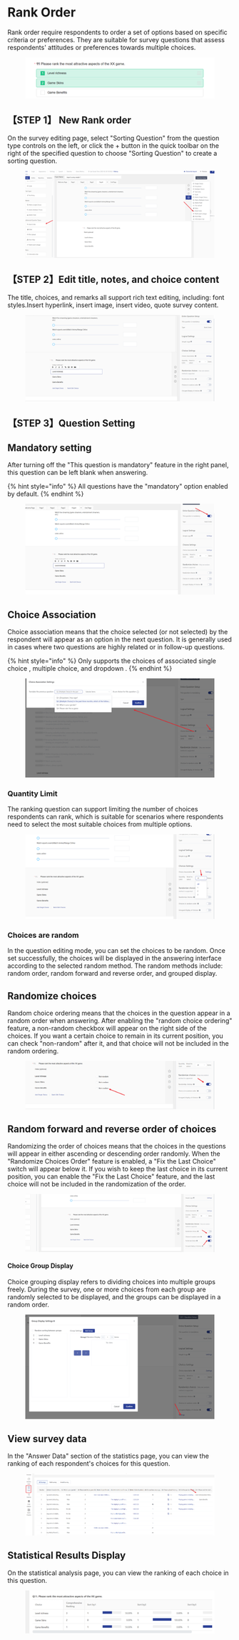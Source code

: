 # Rank Order

Rank order require respondents to order a set of options based on specific criteria or preferences. They are suitable for survey questions that assess respondents' attitudes or preferences towards multiple choices.

<figure><img src="../../.gitbook/assets/image (2) (1) (1) (1) (1) (1) (1) (1) (1) (1) (1).png" alt=""><figcaption></figcaption></figure>

## 【STEP 1】 New Rank order&#x20;

On the survey editing page, select "Sorting Question" from the question type controls on the left, or click the + button in the quick toolbar on the right of the specified question to choose "Sorting Question" to create a sorting question.

<figure><img src="../../.gitbook/assets/image (3) (1) (1) (1) (1) (1) (1) (1) (1).png" alt=""><figcaption></figcaption></figure>

## 【STEP 2】Edit title, notes, and choice content

The title, choices, and remarks all support rich text editing, including: font styles.Insert hyperlink, insert image, insert video, quote survey content.

<figure><img src="../../.gitbook/assets/image (4) (1) (1) (1) (1) (1) (1) (1) (1).png" alt=""><figcaption></figcaption></figure>

## 【STEP 3】Question Setting&#x20;

## Mandatory setting

&#x20;After turning off the "This question is mandatory" feature in the right panel, this question can be left blank when answering.

{% hint style="info" %}
All questions have the "mandatory" option enabled by default.
{% endhint %}

<figure><img src="../../.gitbook/assets/image (5) (1) (1) (1) (1) (1) (1) (1) (1).png" alt=""><figcaption></figcaption></figure>



## Choice Association

Choice association means that the choice selected (or not selected) by the respondent will appear as an option in the next question. It is generally used in cases where two questions are highly related or in follow-up questions.

{% hint style="info" %}
Only supports the choices of associated single choice , multiple choice, and dropdown .
{% endhint %}

<figure><img src="../../.gitbook/assets/image (6) (1) (1) (1) (1) (1).png" alt=""><figcaption></figcaption></figure>

### Quantity Limit

The ranking question can support limiting the number of choices respondents can rank, which is suitable for scenarios where respondents need to select the most suitable choices from multiple options.

<figure><img src="../../.gitbook/assets/image (7) (1) (1) (1) (1).png" alt=""><figcaption></figcaption></figure>

### Choices are random

In the question editing mode, you can set the choices to be random. Once set successfully, the choices will be displayed in the answering interface according to the selected random method. The random methods include: random order, random forward and reverse order, and grouped display.

## Randomize choices

Random choice ordering means that the choices in the question appear in a random order when answering. After enabling the "random choice ordering" feature, a non-random checkbox will appear on the right side of the choices. If you want a certain choice to remain in its current position, you can check "non-random" after it, and that choice will not be included in the random ordering.

<figure><img src="../../.gitbook/assets/image (8) (1) (1) (1) (1).png" alt=""><figcaption></figcaption></figure>

## Random forward and reverse order of choices

Randomizing the order of choices means that the choices in the questions will appear in either ascending or descending order randomly. When the "Randomize Choices Order" feature is enabled, a "Fix the Last Choice" switch will appear below it. If you wish to keep the last choice in its current position, you can enable the "Fix the Last Choice" feature, and the last choice will not be included in the randomization of the order.

<figure><img src="../../.gitbook/assets/image (9) (1) (1) (1) (1).png" alt=""><figcaption></figcaption></figure>

#### Choice Group Display

Choice grouping display refers to dividing choices into multiple groups freely. During the survey, one or more choices from each group are randomly selected to be displayed, and the groups can be displayed in a random order.

<figure><img src="../../.gitbook/assets/image (10) (1) (1) (1) (1).png" alt=""><figcaption></figcaption></figure>

## View survey data

&#x20;In the "Answer Data" section of the statistics page, you can view the ranking of each respondent's choices for this question.

<figure><img src="../../.gitbook/assets/image (12) (1) (1) (1) (1).png" alt=""><figcaption></figcaption></figure>

## Statistical Results Display

On the statistical analysis page, you can view the ranking of each choice in this question.

<figure><img src="../../.gitbook/assets/image (11) (1) (1) (1) (1).png" alt=""><figcaption></figcaption></figure>
